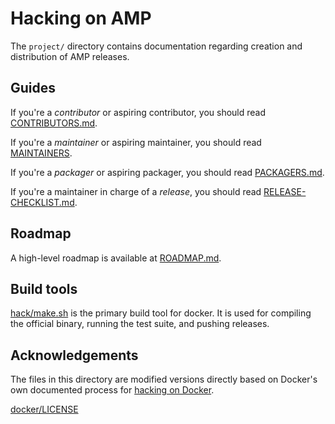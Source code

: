 # Hacking on AMP

The `project/` directory contains documentation regarding creation and distribution of AMP releases.

## Guides

If you're a *contributor* or aspiring contributor, you should read [CONTRIBUTORS.md](../CONTRIBUTING.md).

If you're a *maintainer* or aspiring maintainer, you should read [MAINTAINERS](../MAINTAINERS).

If you're a *packager* or aspiring packager, you should read [PACKAGERS.md](./PACKAGERS.md).

If you're a maintainer in charge of a *release*, you should read [RELEASE-CHECKLIST.md](./RELEASE-CHECKLIST.md).

## Roadmap

A high-level roadmap is available at [ROADMAP.md](../ROADMAP.md).


## Build tools

[hack/make.sh](../hack/make.sh) is the primary build tool for docker. It is used for compiling the official binary,
running the test suite, and pushing releases.

## Acknowledgements

The files in this directory are modified versions directly based on Docker's own documented process
for [hacking on Docker](https://github.com/docker/docker/tree/master/project).

[docker/LICENSE](https://github.com/docker/docker/blob/master/LICENSE)


